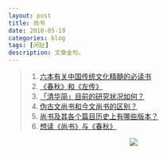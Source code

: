```yaml
---
layout: post
title: 尚书
date: 2018-05-19
categories: blog
tags: [闲扯]
description: 文章金句。
---
```



>1. [六本有关中国传统文化精髓的必读书](http://www.lukou.com/userfeed/15762929)
>1. [《春秋》和《左传》](https://zhidao.baidu.com/question/69895404.html)
>1. [「清华简」目前的研究状况如何？](https://www.zhihu.com/question/24392778)
>1. [伪古文尚书和今文尚书的区别？](https://www.zhihu.com/question/52158030)
>1. [尚书及其各个篇目历史上有哪些版本？](https://www.zhihu.com/question/21154181)
>1. [想读《尚书》与《春秋》](https://www.zhihu.com/question/61660108)



<center>
    <p><img src="http://img1.lukou.com/static/p/blog/medium/0022/02/94/46/22029446.jpg" align="center"></p>
</center>
